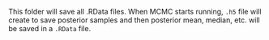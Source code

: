 This folder will save all .RData files. When MCMC starts running, `.h5` file will create to save posterior samples and then posterior mean, median, etc. will be saved in a `.RData` file.  

